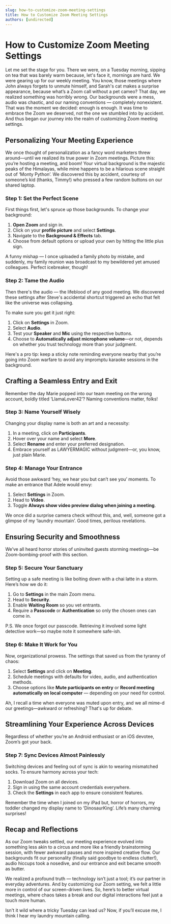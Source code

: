 ```yaml
---
slug: how-to-customize-zoom-meeting-settings
title: How to Customize Zoom Meeting Settings
authors: [undirected]
---
```



# How to Customize Zoom Meeting Settings

Let me set the stage for you. There we were, on a Tuesday morning, sipping on tea that was barely warm because, let's face it, mornings are hard. We were gearing up for our weekly meeting. You know, those meetings where John always forgets to unmute himself, and Sarah's cat makes a surprise appearance, because what’s a Zoom call without a pet cameo? That day, we realized something was horribly wrong. Our backgrounds were a mess, audio was chaotic, and our naming conventions — completely nonexistent. That was the moment we decided: enough is enough. It was time to embrace the Zoom we deserved, not the one we stumbled into by accident. And thus began our journey into the realm of customizing Zoom meeting settings.

## Personalizing Your Meeting Experience

We once thought of personalization as a fancy word marketers threw around—until we realized its true power in Zoom meetings. Picture this: you’re hosting a meeting, and boom! Your virtual background is the majestic peaks of the Himalayas, while mine happens to be a hilarious scene straight out of ‘Monty Python’. We discovered this by accident, courtesy of someone’s kid (thanks, Timmy!) who pressed a few random buttons on our shared laptop.

### Step 1: Set the Perfect Scene

First things first, let's spruce up those backgrounds. To change your background:

1. **Open Zoom** and sign in.
2. Click on your **profile picture** and select **Settings**.
3. Navigate to the **Background & Effects** tab.
4. Choose from default options or upload your own by hitting the little plus sign.

A funny mishap — I once uploaded a family photo by mistake, and suddenly, my family reunion was broadcast to my bewildered yet amused colleagues. Perfect icebreaker, though!

### Step 2: Tame the Audio

Then there's the audio — the lifeblood of any good meeting. We discovered these settings after Steve's accidental shortcut triggered an echo that felt like the universe was collapsing.

To make sure you get it just right:

1. Click on **Settings** in Zoom.
2. Select **Audio**. 
3. Test your **Speaker** and **Mic** using the respective buttons.
4. Choose to **Automatically adjust microphone volume**—or not, depends on whether you trust technology more than your judgment.

Here's a pro tip: keep a sticky note reminding everyone nearby that you’re going into Zoom warfare to avoid any impromptu karaoke sessions in the background.

## Crafting a Seamless Entry and Exit

Remember the day Marie popped into our team meeting on the wrong account, boldly titled ‘LlamaLover42’? Naming conventions matter, folks!

### Step 3: Name Yourself Wisely

Changing your display name is both an art and a necessity:

1. In a meeting, click on **Participants**.
2. Hover over your name and select **More**.
3. Select **Rename** and enter your preferred designation.
4. Embrace yourself as LAWYERMAGIC without judgment—or, you know, just plain Marie.

### Step 4: Manage Your Entrance

Avoid those awkward ‘hey, we hear you but can’t see you’ moments. To make an entrance that Adele would envy:

1. Select **Settings** in Zoom.
2. Head to **Video**.
3. Toggle **Always show video preview dialog when joining a meeting**.

We once did a surprise camera check without this, and, well, someone got a glimpse of my ‘laundry mountain’. Good times, perilous revelations.

## Ensuring Security and Smoothness

We’ve all heard horror stories of uninvited guests storming meetings—be Zoom-bombing-proof with this section.

### Step 5: Secure Your Sanctuary

Setting up a safe meeting is like bolting down with a chai latte in a storm. Here’s how we do it:

1. Go to **Settings** in the main Zoom menu.
2. Head to **Security**.
3. Enable **Waiting Room** so you vet entrants.
4. Require a **Passcode** or **Authentication** so only the chosen ones can come in.

P.S. We once forgot our passcode. Retrieving it involved some light detective work—so maybe note it somewhere safe-ish.

### Step 6: Make It Work for You

Now, organizational prowess. The settings that saved us from the tyranny of chaos:

1. Select **Settings** and click on **Meeting**.
2. Schedule meetings with defaults for video, audio, and authentication methods.
3. Choose options like **Mute participants on entry** or **Record meeting automatically on local computer** — depending on your need for control.

Ah, I recall a time when everyone was muted upon entry, and we all mime-d our greetings—awkward or refreshing? That's up for debate.

## Streamlining Your Experience Across Devices

Regardless of whether you’re an Android enthusiast or an iOS devotee, Zoom’s got your back.

### Step 7: Sync Devices Almost Painlessly

Switching devices and feeling out of sync is akin to wearing mismatched socks. To ensure harmony across your tech:

1. Download Zoom on all devices.
2. Sign in using the same account credentials everywhere.
3. Check the **Settings** in each app to ensure consistent features.

Remember the time when I joined on my iPad but, horror of horrors, my toddler changed my display name to ‘DinosaurKing’. Life’s many charming surprises!

## Recap and Reflections

As our Zoom tweaks settled, our meeting experience evolved into something less akin to a circus and more like a friendly brainstorming session, with fewer awkward pauses and more inspired creative flow. Our backgrounds fit our personality (finally said goodbye to endless clutter!), audio hiccups took a nosedive, and our entrance and exit became smooth as butter.

We realized a profound truth — technology isn’t just a tool; it’s our partner in everyday adventures. And by customizing our Zoom setting, we felt a little more in control of our screen-driven lives. So, here’s to better virtual meetings, where chaos takes a break and our digital interactions feel just a touch more human.

Isn't it wild where a tricky Tuesday can lead us? Now, if you’ll excuse me, I think I hear my laundry mountain calling.